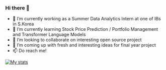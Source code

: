 ### Hi there 👋

- 🔭 I’m currently working as a Summer Data Analytics Intern at one of IBs in S.Korea  
- 🌱 I’m currently learning Stock Price Prediction / Portfolio Management and Transformer Language Models
- 👯 I’m looking to collaborate on interesting open source project  
- 🤔 I’m coming up with fresh and interesting ideas for final year project  
- 📫 Do reach me!

[![My stats](https://github-readme-stats.vercel.app/api?username=kimdanny&show_icons=true)](https://github.com/anuraghazra/github-readme-stats)

<!--
**kimdanny/kimdanny** is a ✨ _special_ ✨ repository because its `README.md` (this file) appears on your GitHub profile.


- 💬 Ask me about ...
- 😄 Pronouns: ...
- ⚡ Fun fact: ...

-->
